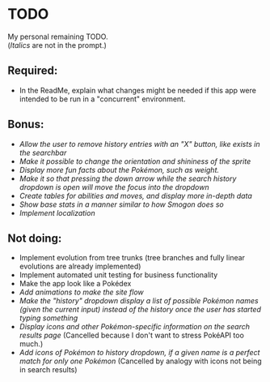 # TODO
My personal remaining TODO.  
(*Italics* are not in the prompt.)  

## Required:
- In the ReadMe, explain what changes might be needed if this app were intended to be run in a "concurrent" environment.

## Bonus:
- *Allow the user to remove history entries with an "X" button, like exists in the searchbar*
- *Make it possible to change the orientation and shininess of the sprite*
- *Display more fun facts about the Pokémon, such as weight.*
- *Make it so that pressing the down arrow while the search history dropdown is open will move the focus into the dropdown*
- *Create tables for abilities and moves, and display more in-depth data*
- *Show base stats in a manner similar to how Smogon does so*
- *Implement localization*

## Not doing:
- Implement evolution from tree trunks (tree branches and fully linear evolutions are already implemented)
- Implement automated unit testing for business functionality
- Make the app look like a Pokédex
- *Add animations to make the site flow*
- *Make the "history" dropdown display a list of possible Pokémon names (given the current input) instead of the history once the user has started typing something*
- *Display icons and other Pokémon-specific information on the search results page* (Cancelled because I don't want to stress PokéAPI too much.)
- *Add icons of Pokémon to history dropdown, if a given name is a perfect match for only one Pokémon* (Cancelled by analogy with icons not being in search results)
